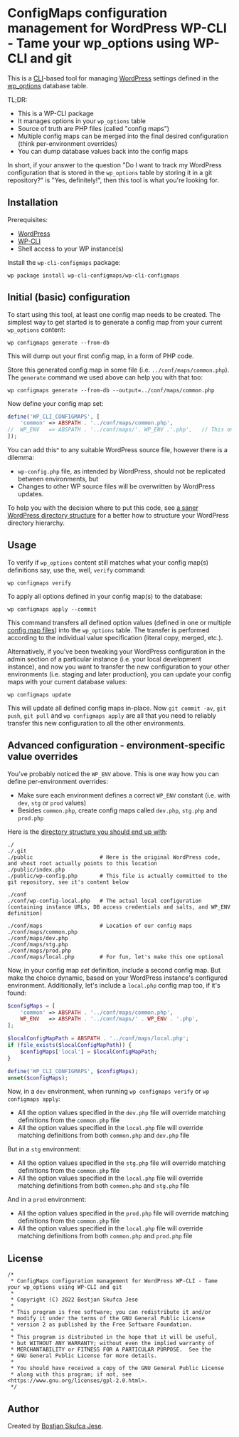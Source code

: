 # ConfigMaps configuration management for WordPress WP-CLI - Tame your wp_options using WP-CLI and git

This is a [CLI](https://wp-cli.org/)-based tool for managing
[WordPress](https://wordpress.org/) settings defined in the
[wp_options](https://codex.wordpress.org/Database_Description#Table:_wp_options)
database table.

TL;DR:
- This is a WP-CLI package
- It manages options in your `wp_options` table
- Source of truth are PHP files (called "config maps")
- Multiple config maps can be merged into the final desired configuration (think per-environment overrides)
- You can dump database values back into the config maps

In short, if your answer to the question "Do I want to track my WordPress configuration that is stored in the `wp_options` table by storing it in a git repository?" is "Yes, definitely!", then this tool is what you're looking for.



## Installation

Prerequisites:
- [WordPress](https://wordpress.org/)
- [WP-CLI](https://wp-cli.org/)
- Shell access to your WP instance(s)

Install the `wp-cli-configmaps` package:
```
wp package install wp-cli-configmaps/wp-cli-configmaps
```



## Initial (basic) configuration

To start using this tool, at least one config map needs to be created.
The simplest way to get started is to generate a config map from your current `wp_options` content:
```
wp configmaps generate --from-db
```
This will dump out your first config map, in a form of PHP code.

Store this generated config map in some file (i.e. `../conf/maps/common.php`).
The `generate` command we used above can help you with that too:
```
wp configmaps generate --from-db --output=../conf/maps/common.php
```

Now define your config map set:
```php
define('WP_CLI_CONFIGMAPS', [
    'common' => ABSPATH . '../conf/maps/common.php',
//  WP_ENV   => ABSPATH . '../conf/maps/'. WP_ENV .'.php',   // This one is for later, when you'll have a per-environment config map overlays
]);
```
You can add this^ to any suitable WordPress source file, however there is a dilemma:
- `wp-config.php` file, as intended by WordPress, should not be replicated between environments, but
- Changes to other WP source files will be overwritten by WordPress updates.

To help you with the decision where to put this code, see [a saner WordPress directory structure](doc/saner-wp-directory-structure.md) for a better how to structure your WordPress directory hierarchy.



## Usage

To verify if `wp_options` content still matches what your config map(s) definitions say, use the, well, `verify` command:
```
wp configmaps verify
```

To apply all options defined in your config map(s) to the database:
```
wp configmaps apply --commit
```
This command transfers all defined option values (defined in one or multiple
[config map files](doc/terminology.md)) into the `wp_options` table.
The transfer is performed according to the individual value specification (literal copy, merged, etc.).

Alternatively, if you've been tweaking your WordPress configuration in the admin section of a particular instance (i.e. your local development instance),
and now you want to transfer the new configuration to your other environments (i.e. staging and later production),
you can update your config maps with your current database values:
```
wp configmaps update
```
This will update all defined config maps in-place.
Now `git commit -av`, `git push`, `git pull` and `wp configmaps apply` are all that you need to reliably transfer this new configuration to all the other environments.



## Advanced configuration - environment-specific value overrides

You've probably noticed the `WP_ENV` above.
This is one way how you can define per-environment overrides:
- Make sure each environment defines a correct `WP_ENV` constant (i.e. with `dev`, `stg` or `prod` values)
- Besides `common.php`, create config maps called `dev.php`, `stg.php` and `prod.php`

Here is the [directory structure you should end up with](doc/saner-wp-directory-structure.md):
```
./
./.git
./public                     # Here is the original WordPress code, and vhost root actually points to this location
./public/index.php
./public/wp-config.php       # This file is actually committed to the git repository, see it's content below

./conf
./conf/wp-config-local.php   # The actual local configuration (containing instance URLs, DB access credentials and salts, and WP_ENV definition)

./conf/maps                  # Location of our config maps
./conf/maps/common.php
./conf/maps/dev.php
./conf/maps/stg.php
./conf/maps/prod.php
./conf/maps/local.php        # For fun, let's make this one optional
```

Now, in your config map _set_ definition,  include a second config map.
But make the choice dynamic, based on your WordPress instance's configured environment.
Additionally, let's include a `local.php` config map too, if it's found:
```php
$configMaps = [
    'common' => ABSPATH . '../conf/maps/common.php',
    WP_ENV   => ABSPATH . '../conf/maps/' . WP_ENV . '.php',
];

$localConfigMapPath = ABSPATH . '../conf/maps/local.php';
if (file_exists($localConfigMapPath)) {
    $configMaps['local'] = $localConfigMapPath;
}

define('WP_CLI_CONFIGMAPS', $configMaps);
unset($configMaps);
```

Now, in a `dev` environment, when running `wp configmaps verify` or `wp configmaps apply`:
- All the option values specified in the `dev.php` file will override matching definitions from the `common.php` file
- All the option values specified in the `local.php` file will override matching definitions from both `common.php` and `dev.php` file

But in a `stg` environment:
- All the option values specified in the `stg.php` file will override matching definitions from the `common.php` file
- All the option values specified in the `local.php` file will override matching definitions from both `common.php` and `stg.php` file

And in a `prod` environment:
- All the option values specified in the `prod.php` file will override matching definitions from the `common.php` file
- All the option values specified in the `local.php` file will override matching definitions from both `common.php` and `prod.php` file



## License

```
/*
 * ConfigMaps configuration management for WordPress WP-CLI - Tame your wp_options using WP-CLI and git
 *
 * Copyright (C) 2022 Bostjan Skufca Jese
 *
 * This program is free software; you can redistribute it and/or
 * modify it under the terms of the GNU General Public License
 * version 2 as published by the Free Software Foundation.
 *
 * This program is distributed in the hope that it will be useful,
 * but WITHOUT ANY WARRANTY; without even the implied warranty of
 * MERCHANTABILITY or FITNESS FOR A PARTICULAR PURPOSE.  See the
 * GNU General Public License for more details.
 *
 * You should have received a copy of the GNU General Public License
 * along with this program; if not, see <https://www.gnu.org/licenses/gpl-2.0.html>.
 */
```



## Author

Created by [Bostjan Skufca Jese](https://github.com/bostjan).
